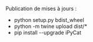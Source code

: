 Publication de mises à jours :
- python setup.py bdist_wheel
- python -m twine upload dist/*
- pip install --upgrade iPyCat